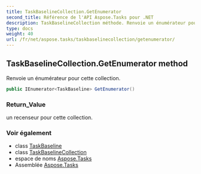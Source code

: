 ```yaml
---
title: TaskBaselineCollection.GetEnumerator
second_title: Référence de l'API Aspose.Tasks pour .NET
description: TaskBaselineCollection méthode. Renvoie un énumérateur pour cette collection.
type: docs
weight: 40
url: /fr/net/aspose.tasks/taskbaselinecollection/getenumerator/
---
```

## TaskBaselineCollection.GetEnumerator method

Renvoie un énumérateur pour cette collection.

```csharp
public IEnumerator<TaskBaseline> GetEnumerator()
```

### Return_Value

un recenseur pour cette collection.

### Voir également

* class [TaskBaseline](../../taskbaseline/)
* class [TaskBaselineCollection](../)
* espace de noms [Aspose.Tasks](../../taskbaselinecollection/)
* Assemblée [Aspose.Tasks](../../../)


